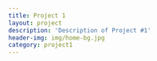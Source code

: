 ```yaml
---
title: Project 1
layout: project
description: 'Description of Project #1'
header-img: img/home-bg.jpg
category: project1
---
```



